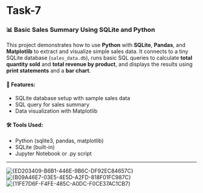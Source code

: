 # Task-7


### 📊 Basic Sales Summary Using SQLite and Python

This project demonstrates how to use **Python** with **SQLite**, **Pandas**, and **Matplotlib** to extract and visualize simple sales data. It connects to a tiny SQLite database (`sales_data.db`), runs basic SQL queries to calculate **total quantity sold** and **total revenue by product**, and displays the results using **print statements** and a **bar chart**.

#### 🚀 Features:

* SQLite database setup with sample sales data
* SQL query for sales summary
* Data visualization with Matplotlib

#### 🛠 Tools Used:

* Python (sqlite3, pandas, matplotlib)
* SQLite (built-in)
* Jupyter Notebook or .py script

---

![{ED203409-B6B1-446E-9B6C-DF92EC84657C}](https://github.com/user-attachments/assets/807c0f3b-29f7-4db2-9bb4-d1e1397af786)
![{B09A46E7-03E5-4E5D-A2FD-818F01FC987C}](https://github.com/user-attachments/assets/160b083a-3196-4e7f-8e1e-dd88342d81e9)
![{11FE7D6F-F4FE-485C-A0DC-F0CE37AC1CB7}](https://github.com/user-attachments/assets/d79e65f1-5e02-402f-a2ba-71e9486e209b)

